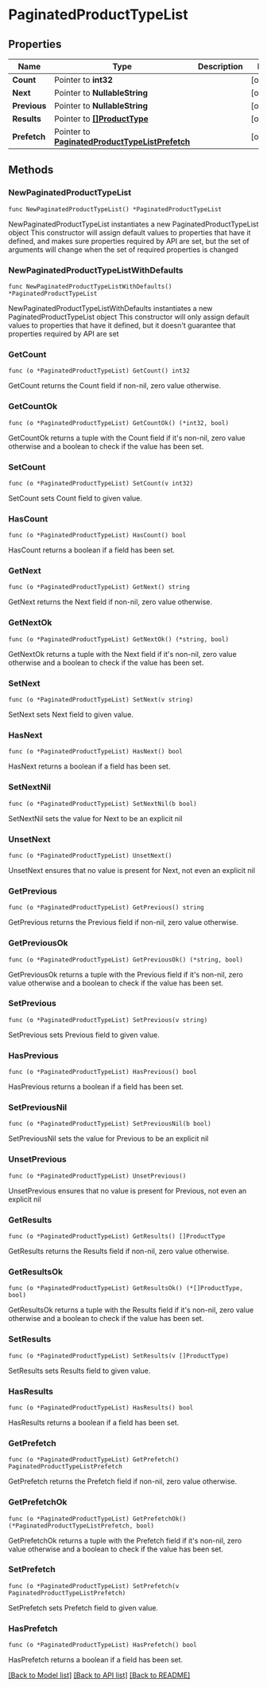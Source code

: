 # PaginatedProductTypeList

## Properties

Name | Type | Description | Notes
------------ | ------------- | ------------- | -------------
**Count** | Pointer to **int32** |  | [optional] 
**Next** | Pointer to **NullableString** |  | [optional] 
**Previous** | Pointer to **NullableString** |  | [optional] 
**Results** | Pointer to [**[]ProductType**](ProductType.md) |  | [optional] 
**Prefetch** | Pointer to [**PaginatedProductTypeListPrefetch**](PaginatedProductTypeListPrefetch.md) |  | [optional] 

## Methods

### NewPaginatedProductTypeList

`func NewPaginatedProductTypeList() *PaginatedProductTypeList`

NewPaginatedProductTypeList instantiates a new PaginatedProductTypeList object
This constructor will assign default values to properties that have it defined,
and makes sure properties required by API are set, but the set of arguments
will change when the set of required properties is changed

### NewPaginatedProductTypeListWithDefaults

`func NewPaginatedProductTypeListWithDefaults() *PaginatedProductTypeList`

NewPaginatedProductTypeListWithDefaults instantiates a new PaginatedProductTypeList object
This constructor will only assign default values to properties that have it defined,
but it doesn't guarantee that properties required by API are set

### GetCount

`func (o *PaginatedProductTypeList) GetCount() int32`

GetCount returns the Count field if non-nil, zero value otherwise.

### GetCountOk

`func (o *PaginatedProductTypeList) GetCountOk() (*int32, bool)`

GetCountOk returns a tuple with the Count field if it's non-nil, zero value otherwise
and a boolean to check if the value has been set.

### SetCount

`func (o *PaginatedProductTypeList) SetCount(v int32)`

SetCount sets Count field to given value.

### HasCount

`func (o *PaginatedProductTypeList) HasCount() bool`

HasCount returns a boolean if a field has been set.

### GetNext

`func (o *PaginatedProductTypeList) GetNext() string`

GetNext returns the Next field if non-nil, zero value otherwise.

### GetNextOk

`func (o *PaginatedProductTypeList) GetNextOk() (*string, bool)`

GetNextOk returns a tuple with the Next field if it's non-nil, zero value otherwise
and a boolean to check if the value has been set.

### SetNext

`func (o *PaginatedProductTypeList) SetNext(v string)`

SetNext sets Next field to given value.

### HasNext

`func (o *PaginatedProductTypeList) HasNext() bool`

HasNext returns a boolean if a field has been set.

### SetNextNil

`func (o *PaginatedProductTypeList) SetNextNil(b bool)`

 SetNextNil sets the value for Next to be an explicit nil

### UnsetNext
`func (o *PaginatedProductTypeList) UnsetNext()`

UnsetNext ensures that no value is present for Next, not even an explicit nil
### GetPrevious

`func (o *PaginatedProductTypeList) GetPrevious() string`

GetPrevious returns the Previous field if non-nil, zero value otherwise.

### GetPreviousOk

`func (o *PaginatedProductTypeList) GetPreviousOk() (*string, bool)`

GetPreviousOk returns a tuple with the Previous field if it's non-nil, zero value otherwise
and a boolean to check if the value has been set.

### SetPrevious

`func (o *PaginatedProductTypeList) SetPrevious(v string)`

SetPrevious sets Previous field to given value.

### HasPrevious

`func (o *PaginatedProductTypeList) HasPrevious() bool`

HasPrevious returns a boolean if a field has been set.

### SetPreviousNil

`func (o *PaginatedProductTypeList) SetPreviousNil(b bool)`

 SetPreviousNil sets the value for Previous to be an explicit nil

### UnsetPrevious
`func (o *PaginatedProductTypeList) UnsetPrevious()`

UnsetPrevious ensures that no value is present for Previous, not even an explicit nil
### GetResults

`func (o *PaginatedProductTypeList) GetResults() []ProductType`

GetResults returns the Results field if non-nil, zero value otherwise.

### GetResultsOk

`func (o *PaginatedProductTypeList) GetResultsOk() (*[]ProductType, bool)`

GetResultsOk returns a tuple with the Results field if it's non-nil, zero value otherwise
and a boolean to check if the value has been set.

### SetResults

`func (o *PaginatedProductTypeList) SetResults(v []ProductType)`

SetResults sets Results field to given value.

### HasResults

`func (o *PaginatedProductTypeList) HasResults() bool`

HasResults returns a boolean if a field has been set.

### GetPrefetch

`func (o *PaginatedProductTypeList) GetPrefetch() PaginatedProductTypeListPrefetch`

GetPrefetch returns the Prefetch field if non-nil, zero value otherwise.

### GetPrefetchOk

`func (o *PaginatedProductTypeList) GetPrefetchOk() (*PaginatedProductTypeListPrefetch, bool)`

GetPrefetchOk returns a tuple with the Prefetch field if it's non-nil, zero value otherwise
and a boolean to check if the value has been set.

### SetPrefetch

`func (o *PaginatedProductTypeList) SetPrefetch(v PaginatedProductTypeListPrefetch)`

SetPrefetch sets Prefetch field to given value.

### HasPrefetch

`func (o *PaginatedProductTypeList) HasPrefetch() bool`

HasPrefetch returns a boolean if a field has been set.


[[Back to Model list]](../README.md#documentation-for-models) [[Back to API list]](../README.md#documentation-for-api-endpoints) [[Back to README]](../README.md)


